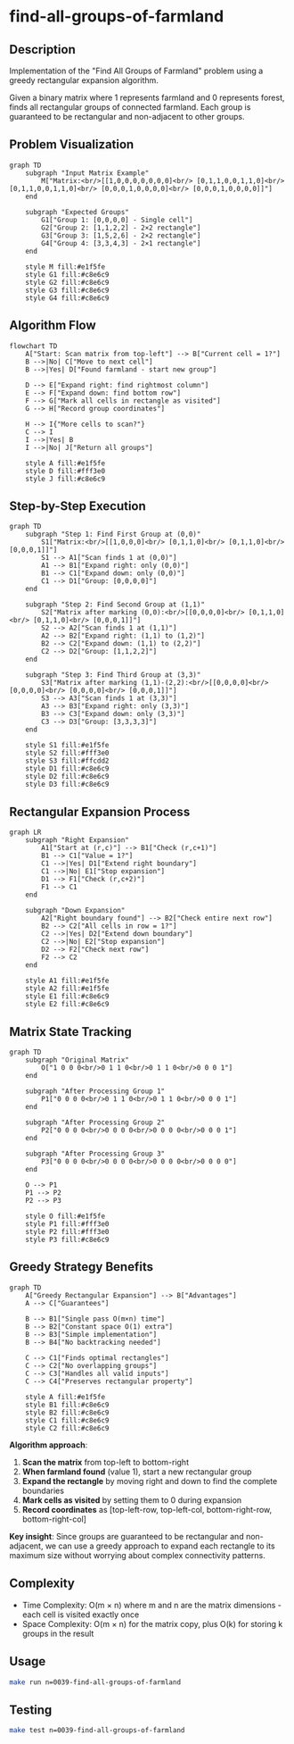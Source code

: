 # find-all-groups-of-farmland

## Description

Implementation of the "Find All Groups of Farmland" problem using a greedy rectangular expansion algorithm.

Given a binary matrix where 1 represents farmland and 0 represents forest, finds all rectangular groups of connected farmland. Each group is guaranteed to be rectangular and non-adjacent to other groups.

## Problem Visualization

```mermaid
graph TD
    subgraph "Input Matrix Example"
        M["Matrix:<br/>[[1,0,0,0,0,0,0,0]<br/> [0,1,1,0,0,1,1,0]<br/> [0,1,1,0,0,1,1,0]<br/> [0,0,0,1,0,0,0,0]<br/> [0,0,0,1,0,0,0,0]]"]
    end

    subgraph "Expected Groups"
        G1["Group 1: [0,0,0,0] - Single cell"]
        G2["Group 2: [1,1,2,2] - 2×2 rectangle"]
        G3["Group 3: [1,5,2,6] - 2×2 rectangle"]
        G4["Group 4: [3,3,4,3] - 2×1 rectangle"]
    end

    style M fill:#e1f5fe
    style G1 fill:#c8e6c9
    style G2 fill:#c8e6c9
    style G3 fill:#c8e6c9
    style G4 fill:#c8e6c9
```

## Algorithm Flow

```mermaid
flowchart TD
    A["Start: Scan matrix from top-left"] --> B["Current cell = 1?"]
    B -->|No| C["Move to next cell"]
    B -->|Yes| D["Found farmland - start new group"]

    D --> E["Expand right: find rightmost column"]
    E --> F["Expand down: find bottom row"]
    F --> G["Mark all cells in rectangle as visited"]
    G --> H["Record group coordinates"]

    H --> I{"More cells to scan?"}
    C --> I
    I -->|Yes| B
    I -->|No| J["Return all groups"]

    style A fill:#e1f5fe
    style D fill:#fff3e0
    style J fill:#c8e6c9
```

## Step-by-Step Execution

```mermaid
graph TD
    subgraph "Step 1: Find First Group at (0,0)"
        S1["Matrix:<br/>[[1,0,0,0]<br/> [0,1,1,0]<br/> [0,1,1,0]<br/> [0,0,0,1]]"]
        S1 --> A1["Scan finds 1 at (0,0)"]
        A1 --> B1["Expand right: only (0,0)"]
        B1 --> C1["Expand down: only (0,0)"]
        C1 --> D1["Group: [0,0,0,0]"]
    end

    subgraph "Step 2: Find Second Group at (1,1)"
        S2["Matrix after marking (0,0):<br/>[[0,0,0,0]<br/> [0,1,1,0]<br/> [0,1,1,0]<br/> [0,0,0,1]]"]
        S2 --> A2["Scan finds 1 at (1,1)"]
        A2 --> B2["Expand right: (1,1) to (1,2)"]
        B2 --> C2["Expand down: (1,1) to (2,2)"]
        C2 --> D2["Group: [1,1,2,2]"]
    end

    subgraph "Step 3: Find Third Group at (3,3)"
        S3["Matrix after marking (1,1)-(2,2):<br/>[[0,0,0,0]<br/> [0,0,0,0]<br/> [0,0,0,0]<br/> [0,0,0,1]]"]
        S3 --> A3["Scan finds 1 at (3,3)"]
        A3 --> B3["Expand right: only (3,3)"]
        B3 --> C3["Expand down: only (3,3)"]
        C3 --> D3["Group: [3,3,3,3]"]
    end

    style S1 fill:#e1f5fe
    style S2 fill:#fff3e0
    style S3 fill:#ffcdd2
    style D1 fill:#c8e6c9
    style D2 fill:#c8e6c9
    style D3 fill:#c8e6c9
```

## Rectangular Expansion Process

```mermaid
graph LR
    subgraph "Right Expansion"
        A1["Start at (r,c)"] --> B1["Check (r,c+1)"]
        B1 --> C1["Value = 1?"]
        C1 -->|Yes| D1["Extend right boundary"]
        C1 -->|No| E1["Stop expansion"]
        D1 --> F1["Check (r,c+2)"]
        F1 --> C1
    end

    subgraph "Down Expansion"
        A2["Right boundary found"] --> B2["Check entire next row"]
        B2 --> C2["All cells in row = 1?"]
        C2 -->|Yes| D2["Extend down boundary"]
        C2 -->|No| E2["Stop expansion"]
        D2 --> F2["Check next row"]
        F2 --> C2
    end

    style A1 fill:#e1f5fe
    style A2 fill:#e1f5fe
    style E1 fill:#c8e6c9
    style E2 fill:#c8e6c9
```

## Matrix State Tracking

```mermaid
graph TD
    subgraph "Original Matrix"
        O["1 0 0 0<br/>0 1 1 0<br/>0 1 1 0<br/>0 0 0 1"]
    end

    subgraph "After Processing Group 1"
        P1["0 0 0 0<br/>0 1 1 0<br/>0 1 1 0<br/>0 0 0 1"]
    end

    subgraph "After Processing Group 2"
        P2["0 0 0 0<br/>0 0 0 0<br/>0 0 0 0<br/>0 0 0 1"]
    end

    subgraph "After Processing Group 3"
        P3["0 0 0 0<br/>0 0 0 0<br/>0 0 0 0<br/>0 0 0 0"]
    end

    O --> P1
    P1 --> P2
    P2 --> P3

    style O fill:#e1f5fe
    style P1 fill:#fff3e0
    style P2 fill:#fff3e0
    style P3 fill:#c8e6c9
```

## Greedy Strategy Benefits

```mermaid
graph TD
    A["Greedy Rectangular Expansion"] --> B["Advantages"]
    A --> C["Guarantees"]

    B --> B1["Single pass O(m×n) time"]
    B --> B2["Constant space O(1) extra"]
    B --> B3["Simple implementation"]
    B --> B4["No backtracking needed"]

    C --> C1["Finds optimal rectangles"]
    C --> C2["No overlapping groups"]
    C --> C3["Handles all valid inputs"]
    C --> C4["Preserves rectangular property"]

    style A fill:#e1f5fe
    style B1 fill:#c8e6c9
    style B2 fill:#c8e6c9
    style C1 fill:#c8e6c9
    style C2 fill:#c8e6c9
```

**Algorithm approach**:

1. **Scan the matrix** from top-left to bottom-right
2. **When farmland found** (value 1), start a new rectangular group
3. **Expand the rectangle** by moving right and down to find the complete boundaries
4. **Mark cells as visited** by setting them to 0 during expansion
5. **Record coordinates** as [top-left-row, top-left-col, bottom-right-row, bottom-right-col]

**Key insight**: Since groups are guaranteed to be rectangular and non-adjacent, we can use a greedy approach to expand each rectangle to its maximum size without worrying about complex connectivity patterns.

## Complexity

- Time Complexity: O(m × n) where m and n are the matrix dimensions - each cell is visited exactly once
- Space Complexity: O(m × n) for the matrix copy, plus O(k) for storing k groups in the result

## Usage

```bash
make run n=0039-find-all-groups-of-farmland
```

## Testing

```bash
make test n=0039-find-all-groups-of-farmland
```
